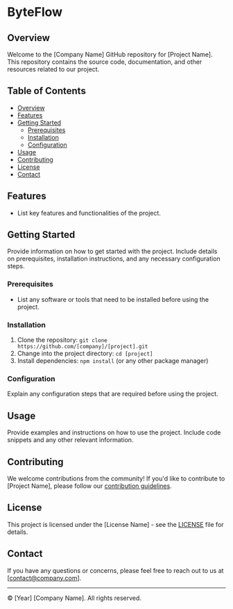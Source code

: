 # ByteFlow 


## Overview

Welcome to the [Company Name] GitHub repository for [Project Name]. This repository contains the source code, documentation, and other resources related to our project.

## Table of Contents

- [Overview](#overview)
- [Features](#features)
- [Getting Started](#getting-started)
  - [Prerequisites](#prerequisites)
  - [Installation](#installation)
  - [Configuration](#configuration)
- [Usage](#usage)
- [Contributing](#contributing)
- [License](#license)
- [Contact](#contact)

## Features

- List key features and functionalities of the project.

## Getting Started

Provide information on how to get started with the project. Include details on prerequisites, installation instructions, and any necessary configuration steps.

### Prerequisites

- List any software or tools that need to be installed before using the project.

### Installation

1. Clone the repository: `git clone https://github.com/[company]/[project].git`
2. Change into the project directory: `cd [project]`
3. Install dependencies: `npm install` (or any other package manager)

### Configuration

Explain any configuration steps that are required before using the project.

## Usage

Provide examples and instructions on how to use the project. Include code snippets and any other relevant information.

## Contributing

We welcome contributions from the community! If you'd like to contribute to [Project Name], please follow our [contribution guidelines](CONTRIBUTING.md).

## License

This project is licensed under the [License Name] - see the [LICENSE](LICENSE) file for details.

## Contact

If you have any questions or concerns, please feel free to reach out to us at [contact@company.com].

---

© [Year] [Company Name]. All rights reserved.
